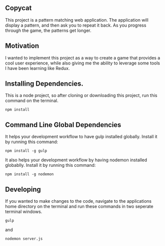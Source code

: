 ## Copycat
This project is a pattern matching web application. The application will display a pattern, and then ask you to repeat it back. 
As you progress through the game, the patterns get longer.

## Motivation

I wanted to implement this project as a way to create a game that provides a cool user experience, while also giving me
the ability to leverage some tools I have been learning like Redux.

## Installing Dependencies.
This is a node project, so after cloning or downloading this project, run this command on the terminal.

```
npm install
```

## Command Line Global Dependencies
It helps your development workflow to have gulp installed globally. Install it by running this command:

```
npm install -g gulp
```

It also helps your development workflow by having nodemon installed globablly. Install it by running this command:
```
npm install -g nodemon
```

## Developing

If you wanted to make changes to the code, navigate to the applications home directory on the terminal and run these commands 
in two seperate terminal windows.
```
gulp
```
and 
```
nodemon server.js
```
